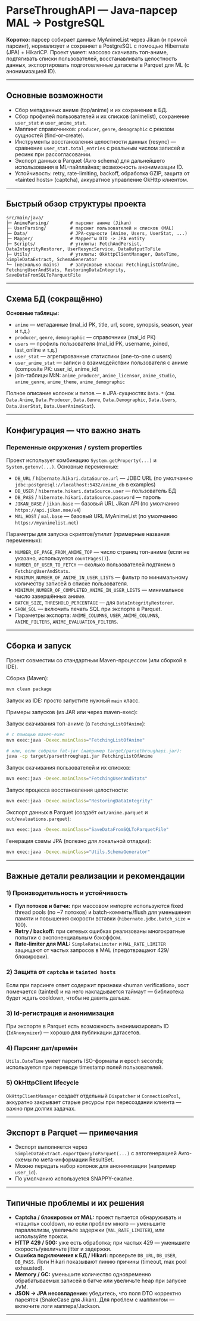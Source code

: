 # ParseThroughAPI — Java-парсер MAL → PostgreSQL

**Коротко:** парсер собирает данные MyAnimeList через Jikan (и прямой парсинг), нормализует и сохраняет в PostgreSQL с помощью Hibernate (JPA) + HikariCP. Проект умеет: массово скачивать топ-аниме, подтягивать списки пользователей, восстанавливать целостность данных, экспортировать подготовленные датасеты в Parquet для ML (с анонимизацией ID).

---

## Основные возможности

* Сбор метаданных аниме (top/anime) и их сохранение в БД.
* Сбор профилей пользователей и их списков (animelist), сохранение `user_stat` и `user_anime_stat`.
* Маппинг справочников: `producer`, `genre`, `demographic` с реюзом сущностей (find-or-create).
* Инструменты восстановления целостности данных (resync) — сравнение `user_stat.total_entries` с реальным числом записей и ресинк при рассогласовании.
* Экспорт данных в Parquet (Avro schema) для дальнейшего использования в ML-пайплайнах; возможность анонимизации ID.
* Устойчивость: retry, rate-limiting, backoff, обработка GZIP, защита от «tainted hosts» (captcha), аккуратное управление OkHttp клиентом.

---

## Быстрый обзор структуры проекта

```
src/main/java/
├─ AnimeParsing/        # парсинг аниме (Jikan)
├─ UserParsing/         # парсинг пользователей и списков (MAL)
├─ Data/                # JPA-сущности (Anime, Users, UserStat, ...)
├─ Mapper/              # Mapper'ы DTO -> JPA entity
├─ Scripts/             # утилиты: FetchAndPersist, DataIntegrityRestorer, UserResyncService, DataOutputToFile
├─ Utils/               # утилиты: OkHttpClientManager, DateTime, SimpleDataExtract, SchemaGenerator
└─ (несколько mains)    # запусковые классы: FetchingListOfAnime, FetchingUserAndStats, RestoringDataIntegrity, SaveDataFromSQLToParquetFile
```

---

## Схема БД (сокращённо)

**Основные таблицы:**

* `anime` — метаданные (mal_id PK, title, url, score, synopsis, season, year и т.д.)
* `producer`, `genre`, `demographic` — справочники (mal_id PK)
* `users` — профиль пользователя (mal_id PK, username, joined, last_online и т.д.)
* `user_stat` — агрегированные статистики (one-to-one с users)
* `user_anime_stat` — записи о взаимодействии пользователя с аниме (composite PK: user_id, anime_id)
* join-таблицы M:N: `anime_producer`, `anime_licensor`, `anime_studio`, `anime_genre`, `anime_theme`, `anime_demographic`

Полное описание колонок и типов — в JPA-сущностях `Data.*` (см. `Data.Anime`, `Data.Producer`, `Data.Genre`, `Data.Demographic`, `Data.Users`, `Data.UserStat`, `Data.UserAnimeStat`).

---

## Конфигурация — что важно знать

### Переменные окружения / system properties

Проект использует комбинацию `System.getProperty(...)` и `System.getenv(...)`.
Основные переменные:

* `DB_URL` / `hibernate.hikari.dataSource.url` — JDBC URL (по умолчанию `jdbc:postgresql://localhost:5432/anime_db` в examples)
* `DB_USER` / `hibernate.hikari.dataSource.user` — пользователь БД
* `DB_PASS` / `hibernate.hikari.dataSource.password` — пароль
* `JIKAN_BASE` / `jikan.base` — базовый URL Jikan API (по умолчанию `https://api.jikan.moe/v4`)
* `MAL_HOST` / `mal.base` — базовый URL MyAnimeList (по умолчанию `https://myanimelist.net`)

Параметры для запуска скриптов/утилит (примерные названия переменных):

* `NUMBER_OF_PAGE_FROM_ANIME_TOP` — число страниц топ-аниме (если не указано, используется `countPages()`).
* `NUMBER_OF_USER_TO_FETCH` — сколько пользователей подтянем в `FetchingUserAndStats`.
* `MINIMUM_NUMBER_OF_ANIME_IN_USER_LISTS` — фильтр по минимальному количеству записей в списке пользователя.
* `MINIMUM_NUMBER_OF_COMPLETED_ANIME_IN_USER_LISTS` — минимальное число завершённых аниме.
* `BATCH_SIZE`, `THRESHOLD_PERCENTAGE` — для `DataIntegrityRestorer`.
* `SHOW_SQL` — включить печать SQL при экспорте в Parquet.
* Параметры экспорта: `ANIME_COLUMNS`, `USER_ANIME_COLUMNS`, `ANIME_FILTERS`, `ANIME_EVALUATION_FILTERS`.

---

## Сборка и запуск

Проект совместим со стандартным Maven-процессом (или сборкой в IDE).

Сборка (Maven):

```bash
mvn clean package
```

Запуск из IDE: просто запустите нужный `main` класс.

Примеры запусков (из JAR или через maven-exec):

Запуск скачивания топ-аниме (в `FetchingListOfAnime`):

```bash
# с помощью maven-exec
mvn exec:java -Dexec.mainClass="FetchingListOfAnime"

# или, если собрали fat-jar (например target/parsethroughapi.jar):
java -cp target/parsethroughapi.jar FetchingListOfAnime
```

Запуск скачивания пользователей и их списков:

```bash
mvn exec:java -Dexec.mainClass="FetchingUserAndStats"
```

Запуск процесса восстановления целостности:

```bash
mvn exec:java -Dexec.mainClass="RestoringDataIntegrity"
```

Экспорт данных в Parquet (создаёт `out/anime.parquet` и `out/evaluations.parquet`):

```bash
mvn exec:java -Dexec.mainClass="SaveDataFromSQLToParquetFile"
```

Генерация схемы JPA (полезно для локальной отладки):

```bash
mvn exec:java -Dexec.mainClass="Utils.SchemaGenerator"
```
---

## Важные детали реализации и рекомендации

### 1) Производительность и устойчивость

* **Пул потоков и батчи:** при массовом импортe используются fixed thread pools (по ~7 потоков) и batch-коммиты/flush для уменьшения памяти и повышения скорости вставки (`hibernate.jdbc.batch_size` = 100).
* **Retry / backoff:** при сетевых ошибках реализованы многократные попытки с экспоненциальным бэкоффом.
* **Rate-limiter для MAL:** `SimpleRateLimiter` и `MAL_RATE_LIMITER` защищают от частых запросов в MAL (предотвращают 429/блокировки).

### 2) Защита от `captcha` и `tainted hosts`

Если при парсинге ответ содержит признаки «human verification», хост помечается (tainted) и на него накладывается таймаут — библиотека будет ждать cooldown, чтобы не давить дальше.

### 3) Id-регистрация и анонимизация

При экспорте в Parquet есть возможность анонимизировать ID (`IdAnonymizer`) — хорошо для публикации датасетов.

### 4) Парсинг дат/времён

`Utils.DateTime` умеет парсить ISO-форматы и epoch seconds; используется при переводе timestamp полей пользователей.

### 5) OkHttpClient lifecycle

`OkHttpClientManager` создаёт отдельный `Dispatcher` и `ConnectionPool`, аккуратно закрывает старые ресурсы при пересоздании клиента — важно при долгих задачах.

---

## Экспорт в Parquet — примечания

* Экспорт выполняется через `SimpleDataExtract.exportQueryToParquet(...)` с автогенерацией Avro-схемы по мета-информации ResultSet.
* Можно передать набор колонок для анонимизации (например `user_id`).
* По умолчанию используется SNAPPY-сжатие.

---

## Типичные проблемы и их решения

* **Captcha / блокировки от MAL:** проект пытается обнаруживать и «тащить» cooldown, но если проблем много — уменьшите параллелизм, увеличьте задержки (`MAL_RATE_LIMITER`), или используйте прокси.
* **HTTP 429 / 500:** уже есть обработка; при частых 429 — уменьшите скорость/увеличьте jitter и задержки.
* **Ошибка подключения к БД / Hikari:** проверьте `DB_URL`, `DB_USER`, `DB_PASS`. Логи Hikari показывают линию причины (timeout, max pool exhausted).
* **Memory / GC:** уменьшите количество одновременно обрабатываемых записей в батче или увеличьте heap при запуске JVM.
* **JSON -> JPA несовпадение:** убедитесь, что поля DTO корректно парсятся (SnakeCase для Jikan). Для проблем с маппингом — включите логи маппера/Jackson.

---


